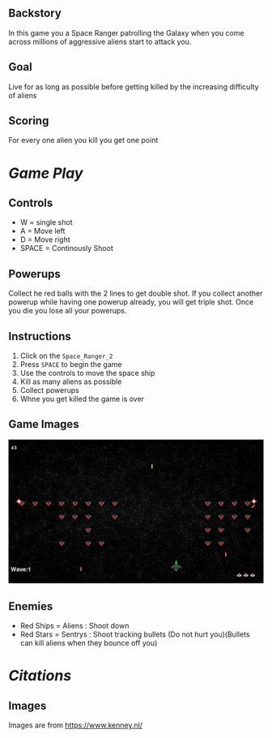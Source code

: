 ## Backstory

In this game you a Space Ranger patrolling the Galaxy when you come across millions of aggressive aliens start to attack you. 

## Goal

Live for as long as possible before getting killed by the increasing difficulty of aliens

## Scoring

For every one alien you kill you get one point



# **_Game Play_**

## Controls

- W = single shot
- A = Move left
- D = Move right
- SPACE = Continously Shoot

## Powerups

Collect he red balls with the 2 lines to get double shot. If you collect another powerup while having one powerup already, you will get triple shot. Once you die you lose all your powerups.

## Instructions

1. Click on the `Space_Ranger_2` 
2. Press `SPACE` to begin the game
3. Use the controls to move the space ship
4. Kill as many aliens as possible
5. Collect powerups
6. Whne you get killed the game is over

## Game Images
![Screenshot](https://raw.githubusercontent.com/Superbear321/Space-Rangers/master/Screenshot%20(1).png)

## Enemies
- Red Ships = Aliens : Shoot down
- Red Stars = Sentrys : Shoot tracking bullets (Do not hurt you)(Bullets can kill aliens when they bounce off you)



# **_Citations_**

## Images
Images are from https://www.kenney.nl/
